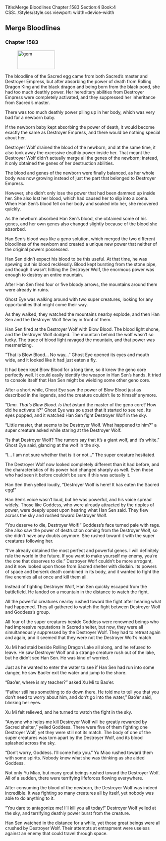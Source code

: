 Title:Merge Bloodlines 
Chapter:1583 
Section:4 
Book:4 
CSS:../Styles/style.css 
viewport: width=device-width
  
## Merge Bloodlines
### Chapter 1583 
<figure>
	<img src="../Images/gem.gif" alt="gem" id="gem" width="120" height="60" />
</figure>
  

  
  The bloodline of the Sacred egg came from both Sacred’s master and Destroyer Empress, but after absorbing the power of death from Rolling Dragon King and the black dragon and being born from the black pond, she had too much deathly power. Her hereditary abilities from Destroyer Empress were completely activated, and they suppressed her inheritance from Sacred’s master.

There was too much deathly power piling up in her body, which was very bad for a newborn baby.

If the newborn baby kept absorbing the power of death, it would become exactly the same as Destroyer Empress, and there would be nothing special about her.

Destroyer Wolf drained the blood of the newborn, and at the same time, it also took away the excessive deathly power inside her. That meant the Destroyer Wolf didn’t actually merge all the genes of the newborn; instead, it only obtained the genes of her destruction abilities.

The blood and genes of the newborn were finally balanced, as her whole body was now growing instead of just the part that belonged to Destroyer Empress.

However, she didn’t only lose the power that had been dammed up inside her. She also lost her blood, which had caused her to slip into a coma. When Han Sen’s blood fell on her body and soaked into her, she recovered quickly.

As the newborn absorbed Han Sen’s blood, she obtained some of his genes, and her own genes also changed slightly because of the blood she absorbed.

Han Sen’s blood was like a geno solution, which merged the two different bloodlines of the newborn and created a unique new power that neither of the original powers possessed.

Han Sen didn’t expect his blood to be this useful. At that time, he was spewing out his blood recklessly. Blood kept bursting from the stone pipe, and though it wasn’t hitting the Destroyer Wolf, the enormous power was enough to destroy an entire mountain.

After Han Sen fired four or five bloody arrows, the mountains around them were already in ruins.

Ghost Eye was walking around with two super creatures, looking for any opportunities that might come their way.

As they walked, they watched the mountains nearby explode, and then Han Sen and the Destroyer Wolf flew by in front of them.

Han Sen fired at the Destroyer Wolf with Blow Blood. The blood light shone, and the Destroyer Wolf dodged. The mountain behind the wolf wasn’t so lucky. The trace of blood light ravaged the mountain, and that power was mesmerizing.

“That is Blow Blood… No way…” Ghost Eye opened its eyes and mouth wide, and it looked like it had just eaten a fly.

It had been kept Blow Blood for a long time, so it knew the geno core perfectly well. It could easily identify the weapon in Han Sen’s hands. It tried to console itself that Han Sen might be wielding some other geno core.

After a short while, Ghost Eye saw the power of Blow Blood just as described in the legends, and the creature couldn’t lie to himself anymore.

“D*mn. That’s Blow Blood. Is that b*stard the master of the geno core? How did he activate it?” Ghost Eye was so upset that it started to see red. Its eyes popped, and it watched Han Sen fight Destroyer Wolf in the sky.

“Little master, that seems to be Destroyer Wolf. What happened to him?” a super creature asked while staring at the Destroyer Wolf.

“Is that Destroyer Wolf? The rumors say that it’s a giant wolf, and it’s white.” Ghost Eye said, glancing at the wolf in the sky.

“I… I am not sure whether that is it or not…” The super creature hesitated.

The Destroyer Wolf now looked completely different than it had before, and the characteristics of its power had changed sharply as well. Even those who had seen it before couldn’t be sure if this was actually it.

Han Sen then yelled loudly, “Destroyer Wolf is here! It has eaten the Sacred egg!”

Han Sen’s voice wasn’t loud, but he was powerful, and his voice spread widely. Those like Goddess, who were already attracted by the ripples of power, were deeply upset upon hearing what Han Sen said. They flew across the sky and rushed toward Destroyer Wolf.

“You deserve to die, Destroyer Wolf!” Goddess’s face turned pale with rage. She also saw the power of destruction coming from the Destroyer Wolf, so she didn’t have any doubts anymore. She rushed toward it with the super creatures following her.

“I’ve already obtained the most perfect and powerful genes. I will definitely rule the world in the future. If you want to make yourself my enemy, you’re the one that deserves to die.” Destroyer Wolf couldn’t be more arrogant, and it now looked upon those from Sacred shelter with disdain. Its powers of space and berserk death combined in its body, and it wanted to fight the five enemies all at once and kill them all.

Instead of fighting Destroyer Wolf, Han Sen quickly escaped from the battlefield. He landed on a mountain in the distance to watch the fight.

All the powerful creatures nearby rushed toward the fight after hearing what had happened. They all gathered to watch the fight between Destroyer Wolf and Goddess’s group.

All four of the super creatures beside Goddess were renowned beings who had impressive reputations in Sacred shelter, but now, they were all simultaneously suppressed by the Destroyer Wolf. They had to retreat again and again, and it seemed that they were not the Destroyer Wolf’s match.

Xu Mi had staid beside Rolling Dragon Lake all along, and he refused to leave. He saw Destroyer Wolf and a strange creature rush out of the lake, but he didn’t see Han Sen. He was kind of worried.

Just as he wanted to enter the water to see if Han Sen had run into some danger, he saw Bao’er exit the water and jump to the shore.

“Bao’er, where is my teacher?” asked Xu Mi to Bao’er.

“Father still has something to do down there. He told me to tell you that you don’t need to worry about him, and don’t go into the water,” Bao’er said, blinking her eyes.

Xu Mi felt relieved, and he turned to watch the fight in the sky.

“Anyone who helps me kill Destroyer Wolf will be greatly rewarded by Sacred shelter,” yelled Goddess. There were five of them fighting one Destroyer Wolf, yet they were still not its match. The body of one of the super creatures was torn apart by the Destroyer Wolf, and its blood splashed across the sky.

“Don’t worry, Goddess. I’ll come help you.” Yu Miao rushed toward them with some spirits. Nobody knew what she was thinking as she aided Goddess.

Not only Yu Miao, but many great beings rushed toward the Destroyer Wolf. All of a sudden, there were terrifying lifeforces flowing everywhere.

After consuming the blood of the newborn, the Destroyer Wolf was indeed incredible. It was fighting so many creatures all by itself, yet nobody was able to do anything to it.

“You dare to antagonize me! I’ll kill you all today!” Destroyer Wolf yelled at the sky, and terrifying deathly power burst from the creature.

Han Sen watched in the distance for a while, yet those great beings were all crushed by Destroyer Wolf. Their attempts at entrapment were useless against an enemy that could travel through space.
